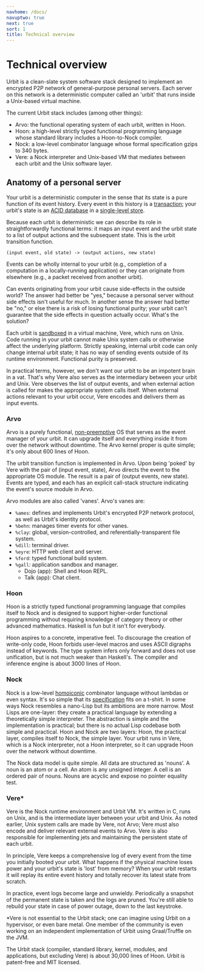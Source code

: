 ```yaml
---
navhome: /docs/
navuptwo: true
next: true
sort: 1
title: Technical overview
---
```


# Technical overview

Urbit is a clean-slate system software stack designed to implement an encrypted P2P network of general-purpose personal servers.  Each server on this network is a deterministic computer called an 'urbit' that runs inside a Unix-based virtual machine.

The current Urbit stack includes (among other things):

- Arvo: the functional operating system of each urbit, written in Hoon.
- Hoon: a high-level strictly typed functional programming language whose standard library includes a Hoon-to-Nock compiler.
- Nock: a low-level combinator language whose formal specification gzips to 340 bytes.
- Vere: a Nock interpreter and Unix-based VM that mediates between each urbit and the Unix software layer.

## Anatomy of a personal server

Your urbit is a deterministic computer in the sense that its state is a pure function of its event history.  Every event in this history is a [transaction](https://en.wikipedia.org/wiki/Transaction_processing); your urbit's state is an [ACID database](https://en.wikipedia.org/wiki/ACID) in a [single-level store](https://en.wikipedia.org/wiki/Single-level_store).

Because each urbit is deterministic we can describe its role in straightforwardly functional terms: it maps an input event and the urbit state to a list of output actions and the subsequent state.  This is the urbit transition function.

```
(input event, old state) -> (output actions, new state)
```

Events can be wholly internal to your urbit (e.g., completion of a computation in a locally-running application) or they can originate from elsewhere (e.g., a packet received from another urbit).

Can events originating from your urbit cause side-effects in the outside world?  The answer had better be "yes," because a personal server without side effects isn't useful for much.  In another sense the answer had better be "no," or else there is a risk of losing functional purity; your urbit can't guarantee that the side effects in question actually occur.  What's the solution?

Each urbit is [sandboxed](https://en.wikipedia.org/wiki/Sandbox_(computer_security)) in a virtual machine, Vere, which runs on Unix.  Code running in your urbit cannot make Unix system calls or otherwise affect the underlying platform.  Strictly speaking, internal urbit code can only change internal urbit state; it has no way of sending events outside of its runtime environment.  Functional purity is preserved.

In practical terms, however, we don't want our urbit to be an impotent brain in a vat.  That's why Vere also serves as the intermediary between your urbit and Unix.  Vere observes the list of output events, and when external action is called for makes the appropriate system calls itself.  When external actions relevant to your urbit occur, Vere encodes and delivers them as input events.

### Arvo

Arvo is a purely functional, [non-preemptive](https://en.wikipedia.org/wiki/Cooperative_multitasking) OS that serves as the event manager of your urbit.  It can upgrade itself and everything inside it from over the network without downtime.  The Arvo kernel proper is quite simple; it's only about 600 lines of Hoon.

The urbit transition function is implemented in Arvo.  Upon being 'poked' by Vere with the pair of (input event, state), Arvo directs the event to the appropriate OS module.  The result is a pair of (output events, new state).  Events are typed, and each has an explicit call-stack structure indicating the event's source module in Arvo.

Arvo modules are also called 'vanes'.  Arvo's vanes are:

- `%ames`: defines and implements Urbit's encrypted P2P network protocol, as well as Urbit's identity protocol.
- `%behn`: manages timer events for other vanes.
- `%clay`: global, version-controlled, and referentially-transparent file system.
- `%dill`: terminal driver.
- `%eyre`: HTTP web client and server.
- `%ford`: typed functional build system.
- `%gall`: application sandbox and manager.
  - Dojo (app): Shell and Hoon REPL.
  - Talk (app): Chat client.

### Hoon

Hoon is a strictly typed functional programming language that compiles itself to Nock and is designed to support higher-order functional programming without requiring knowledge of category theory or other advanced mathematics.  Haskell is fun but it isn't for everybody.

Hoon aspires to a concrete, imperative feel.  To discourage the creation of write-only code, Hoon forbids user-level macros and uses ASCII digraphs instead of keywords.  The type system infers only forward and does not use unification, but is not much weaker than Haskell's.  The compiler and inference engine is about 3000 lines of Hoon.

### Nock

Nock is a low-level [homoiconic](https://en.wikipedia.org/wiki/Homoiconicity) combinator language without lambdas or even syntax.  It's so simple that its [specification](../../nock/definition) fits on a t-shirt.  In some ways Nock resembles a nano-Lisp but its ambitions are more narrow.  Most Lisps are one-layer: they create a practical language by extending a theoretically simple interpreter.  The abstraction is simple and the implementation is practical; but there is no actual Lisp codebase both simple and practical.  Hoon and Nock are two layers: Hoon, the practical layer, compiles itself to Nock, the simple layer.  Your urbit runs in Vere, which is a Nock interpreter, not a Hoon interpreter, so it can upgrade Hoon over the network without downtime.

The Nock data model is quite simple.  All data are structured as 'nouns'.  A noun is an atom or a cell.  An atom is any unsigned integer.  A cell is an ordered pair of nouns.  Nouns are acyclic and expose no pointer equality test.

### Vere\*

Vere is the Nock runtime environment and Urbit VM.  It's written in C, runs on Unix, and is the intermediate layer between your urbit and Unix.  As noted earlier, Unix system calls are made by Vere, not Arvo; Vere must also encode and deliver relevant external events to Arvo.  Vere is also responsible for implementing jets and maintaining the persistent state of each urbit.

In principle, Vere keeps a comprehensive log of every event from the time you initially booted your urbit.  What happens if the physical machine loses power and your urbit's state is 'lost' from memory?  When your urbit restarts it will replay its entire event history and totally recover its latest state from scratch.

In practice, event logs become large and unwieldy.  Periodically a snapshot of the permanent state is taken and the logs are pruned.  You're still able to rebuild your state in case of power outage, down to the last keystroke.

\*Vere is not essential to the Urbit stack; one can imagine using Urbit on a hypervisor, or even bare metal.  One member of the community is even working on an independent implementation of Urbit using Graal/Truffle on the JVM.

The Urbit stack (compiler, standard library, kernel, modules, and applications, but excluding Vere) is about 30,000 lines of Hoon.  Urbit is patent-free and MIT licensed.
